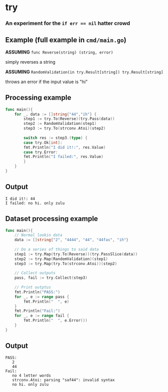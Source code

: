 # try

### An experiment for the `if err == nil` hatter crowd

## Example (full example in `cmd/main.go`)
**ASSUMING** `func Reverse(string) (string, error)` 

simply reverses a string

**ASSUMING** `RandomValidation(in try.Result[string]) try.Result[string]` 

throws an error if the input value is "hi"

## Processing example


```go
func main(){
    for _, data := []string{"44","ih"} {
        step1 := try.To(Reverse)(try.Pass(data))
        step2 := RandomValidation(step1)
        step3 := try.To(strconv.Atoi)(step2)
        
        switch res := step3.(type) {
        case try.Ok[int]:
        fmt.Println("I did it!:", res.Value)
        case try.Error:
        fmt.Println("I failed:", res.Value)
        }
    }
}
```

## Output
```
I did it!: 44
I failed: no hi. only zulu
```

## Dataset processing example

```go
func main(){
    // Normal lookin data
    data := []string{"2", "4444", "44", "44fas", "ih"}
    
    // Do a series of things to said data
    step1 := try.Map(try.To(Reverse))(try.PassSlice(data))
    step2 := try.Map(RandomValidation)(step1)
    step3 := try.Map(try.To(strconv.Atoi))(step2)
    
    // Collect outputs
    pass, fail := try.Collect(step3)
    
    // Print outptus
    fmt.Println("PASS:")
    for _, e := range pass {
        fmt.Println("  ", e)
    }
    fmt.Println("Fail:")
    for _, e := range fail {
        fmt.Println("  ", e.Error())
    }
}
```

## Output
```
PASS:
   2
   44
Fail:
   no 4 letter words
   strconv.Atoi: parsing "saf44": invalid syntax
   no hi. only zulu
```
